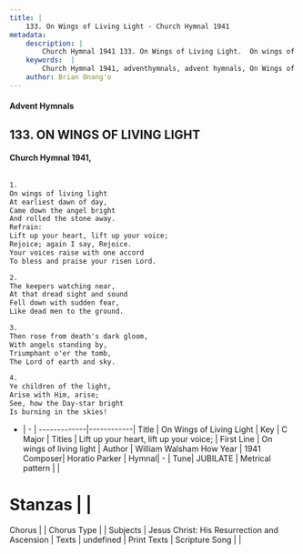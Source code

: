 ```yaml
---
title: |
    133. On Wings of Living Light - Church Hymnal 1941
metadata:
    description: |
        Church Hymnal 1941 133. On Wings of Living Light.  On wings of living light  At earliest dawn of day,  Came down the angel bright  And rolled the stone away.  
    keywords:  |
        Church Hymnal 1941, adventhymnals, advent hymnals, On Wings of Living Light, On wings of living light. Lift up your heart, lift up your voice; 
    author: Brian Onang'o
---
```


#### Advent Hymnals
## 133. ON WINGS OF LIVING LIGHT
####  Church Hymnal 1941,

```txt

1.
On wings of living light 
At earliest dawn of day, 
Came down the angel bright 
And rolled the stone away. 
Refrain:
Lift up your heart, lift up your voice; 
Rejoice; again I say, Rejoice. 
Your voices raise with one accord 
To bless and praise your risen Lord. 

2.
The keepers watching near, 
At that dread sight and sound 
Fell down with sudden fear, 
Like dead men to the ground. 

3.
Then rose from death's dark gloom, 
With angels standing by, 
Triumphant o'er the tomb, 
The Lord of earth and sky. 

4.
Ye children of the light, 
Arise with Him, arise; 
See, how the Day-star bright 
Is burning in the skies!


```

- |   -  |
-------------|------------|
Title | On Wings of Living Light |
Key | C Major |
Titles | Lift up your heart, lift up your voice;  |
First Line | On wings of living light |
Author | William Walsham How
Year | 1941
Composer| Horatio Parker |
Hymnal|  - |
Tune| JUBILATE |
Metrical pattern | |
# Stanzas |  |
Chorus |  |
Chorus Type |  |
Subjects | Jesus Christ: His Resurrection and Ascension |
Texts | undefined |
Print Texts | 
Scripture Song |  |
    
